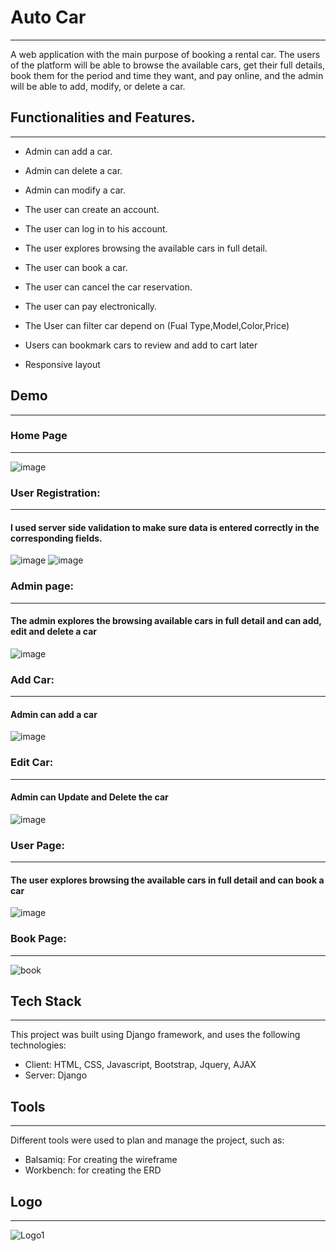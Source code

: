 # Auto Car
-----

A web application with the main purpose of booking a rental car.
The users of the platform will be able to browse the available cars, get their full details, book them for the period and time they want, and pay online, and the admin will be able to add, modify, or delete a car.

## Functionalities and Features.
-----

- Admin can add a car.

- Admin can delete a car.

- Admin can modify a car.

- The user can create an account.

- The user can log in to his account.

- The user explores browsing the available cars in full detail.

- The user can book a car.

- The user can cancel the car reservation.

- The user can pay electronically.
- The User can filter car depend on (Fual Type,Model,Color,Price)
- Users can bookmark cars to review and add to cart later
- Responsive layout
## Demo
-----
### Home Page
-----
![image](https://github.com/A-AbdAlrazeq/Group_Project/assets/33298724/a9e8dd16-c18f-4478-abe3-cfb7c49887ef)



### User Registration:
-----
#### I used server side validation to make sure data is entered correctly in the corresponding fields.
![image](https://github.com/A-AbdAlrazeq/Group_Project/assets/33298724/1e3ce213-16ed-4f42-a45d-94b89e292fed)
![image](https://github.com/A-AbdAlrazeq/Group_Project/assets/33298724/8b93623c-e3e3-42e2-b456-e587369a4b9c)




### Admin page:
-----
#### The admin explores the browsing available cars in full detail and can add, edit and delete a car
![image](https://github.com/A-AbdAlrazeq/Group_Project/assets/33298724/04b74048-65d4-4ef2-a7dd-7fbd9b705f53)



### Add Car:
-----
#### Admin can add a car
![image](https://github.com/A-AbdAlrazeq/Group_Project/assets/33298724/b238b254-c754-44a3-a05e-d3e70aa8f5a5)



### Edit Car:
-----
#### Admin can Update and Delete the car
![image](https://github.com/A-AbdAlrazeq/Group_Project/assets/33298724/2b77ea6d-d428-4359-b1aa-e57dd82230ce)



### User Page:
-----
#### The user explores browsing the available cars in full detail and can book a car

![image](https://github.com/A-AbdAlrazeq/Group_Project/assets/33298724/c333a29c-118c-42ce-9362-6c8008e4b82c)


### Book Page:
-----
![book](https://github.com/abdullah-zyoud/Solo_Project/assets/130833624/2e4f3e4c-9f11-4934-95f1-803005996358)

## Tech Stack
-----
This project was built using Django framework, and uses the following technologies:
- Client: HTML, CSS, Javascript, Bootstrap, Jquery, AJAX
- Server: Django
## Tools
-----
Different tools were used to plan and manage the project, such as:
- Balsamiq: For creating the wireframe
- Workbench: for creating the ERD
## Logo
-----
![Logo1](https://github.com/abdullah-zyoud/Solo_Project/assets/130833624/eeb64f4b-20f5-42b0-85f4-aaabce8fd7b0)
